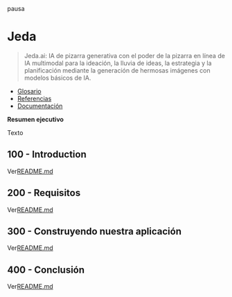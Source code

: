 pausa

# Jeda

> Jeda.ai: IA de pizarra generativa con el poder de la pizarra en línea de IA multimodal para la ideación, la lluvia de ideas, la estrategia y la planificación mediante la generación de hermosas imágenes con modelos básicos de IA.

-   [Glosario](./GLOSSARY.md)
-   [Referencias](./REFERENCES.md)
-   [Documentación](./DOCUMENTATION.md)

**Resumen ejecutivo**

Texto

## 100 - Introduction

Ver[README.md](./100/README.md)

## 200 - Requisitos

Ver[README.md](./200/README.md)

## 300 - Construyendo nuestra aplicación

Ver[README.md](./300/README.md)

## 400 - Conclusión

Ver[README.md](./400/README.md)
